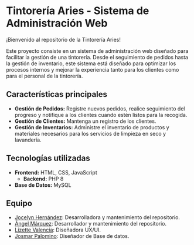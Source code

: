 # Tintorería Aries - Sistema de Administración Web

¡Bienvenido al repositorio de la Tintorería Aries!

Este proyecto consiste en un sistema de administración web diseñado para facilitar la gestión de una tintorería. Desde el seguimiento de pedidos hasta la gestión de inventario, este sistema está diseñado para optimizar los procesos internos y mejorar la experiencia tanto para los clientes como para el personal de la tintorería.

## Características principales

- **Gestión de Pedidos:** Registre nuevos pedidos, realice seguimiento del progreso y notifique a los clientes cuando estén listos para la recogida.
- **Gestión de Clientes:** Mantenga un registro de los clientes.
- **Gestión de Inventarios:** Administre el inventario de productos y materiales necesarios para los servicios de limpieza en seco y lavandería.

## Tecnologías utilizadas

- **Frontend:** HTML, CSS, JavaScript
  - **Backend:** PHP 8
- **Base de Datos:** MySQL

## Equipo

- [Jocelyn Hernández](https://github.com/Zeke-01): Desarrolladora y mantenimiento del repositorio.
- [Ángel Márquez](https://github.com/angelmz88): Desarrollador y mantenimiento del repositorio.
- [Lizette Valencia](https://github.com/LizetteVT): Diseñadora UX/UI.
- [Josmar Palomino](https://github.com/Josmar360): Diseñador de Base de datos.

